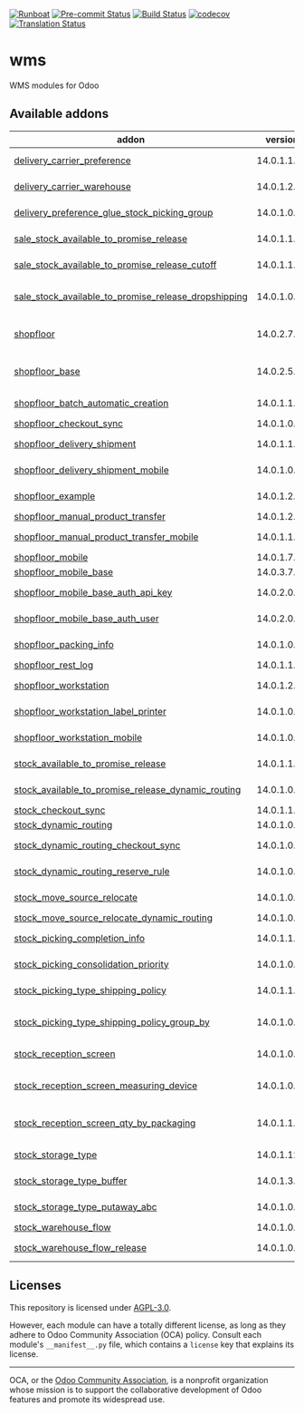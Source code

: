
[![Runboat](https://img.shields.io/badge/runboat-Try%20me-875A7B.png)](https://runboat.odoo-community.org/builds?repo=OCA/wms&target_branch=14.0)
[![Pre-commit Status](https://github.com/OCA/wms/actions/workflows/pre-commit.yml/badge.svg?branch=14.0)](https://github.com/OCA/wms/actions/workflows/pre-commit.yml?query=branch%3A14.0)
[![Build Status](https://github.com/OCA/wms/actions/workflows/test.yml/badge.svg?branch=14.0)](https://github.com/OCA/wms/actions/workflows/test.yml?query=branch%3A14.0)
[![codecov](https://codecov.io/gh/OCA/wms/branch/14.0/graph/badge.svg)](https://codecov.io/gh/OCA/wms)
[![Translation Status](https://translation.odoo-community.org/widgets/wms-14-0/-/svg-badge.svg)](https://translation.odoo-community.org/engage/wms-14-0/?utm_source=widget)

<!-- /!\ do not modify above this line -->

# wms

WMS modules for Odoo

<!-- /!\ do not modify below this line -->

<!-- prettier-ignore-start -->

[//]: # (addons)

Available addons
----------------
addon | version | maintainers | summary
--- | --- | --- | ---
[delivery_carrier_preference](delivery_carrier_preference/) | 14.0.1.1.2 |  | Advanced selection of preferred shipping methods
[delivery_carrier_warehouse](delivery_carrier_warehouse/) | 14.0.1.2.0 |  | Get delivery method used in sales orders from warehouse
[delivery_preference_glue_stock_picking_group](delivery_preference_glue_stock_picking_group/) | 14.0.1.0.0 |  | Fix Delivery preferences module on grouping picking
[sale_stock_available_to_promise_release](sale_stock_available_to_promise_release/) | 14.0.1.1.1 |  | Integration between Sales and Available to Promise Release
[sale_stock_available_to_promise_release_cutoff](sale_stock_available_to_promise_release_cutoff/) | 14.0.1.1.1 |  | Cutoff management with respect to stock availability
[sale_stock_available_to_promise_release_dropshipping](sale_stock_available_to_promise_release_dropshipping/) | 14.0.1.0.0 |  | Glue module between sale_stock_available_to_promise_release and stock_dropshipping
[shopfloor](shopfloor/) | 14.0.2.7.0 | [![guewen](https://github.com/guewen.png?size=30px)](https://github.com/guewen) [![simahawk](https://github.com/simahawk.png?size=30px)](https://github.com/simahawk) [![sebalix](https://github.com/sebalix.png?size=30px)](https://github.com/sebalix) | manage warehouse operations with barcode scanners
[shopfloor_base](shopfloor_base/) | 14.0.2.5.0 | [![guewen](https://github.com/guewen.png?size=30px)](https://github.com/guewen) [![simahawk](https://github.com/simahawk.png?size=30px)](https://github.com/simahawk) [![sebalix](https://github.com/sebalix.png?size=30px)](https://github.com/sebalix) | Core module for creating mobile apps
[shopfloor_batch_automatic_creation](shopfloor_batch_automatic_creation/) | 14.0.1.1.0 | [![guewen](https://github.com/guewen.png?size=30px)](https://github.com/guewen) | Create batch transfers for Cluster Picking
[shopfloor_checkout_sync](shopfloor_checkout_sync/) | 14.0.1.0.0 | [![guewen](https://github.com/guewen.png?size=30px)](https://github.com/guewen) | Glue module
[shopfloor_delivery_shipment](shopfloor_delivery_shipment/) | 14.0.1.1.2 | [![sebalix](https://github.com/sebalix.png?size=30px)](https://github.com/sebalix) [![TDu](https://github.com/TDu.png?size=30px)](https://github.com/TDu) | Manage delivery process with shipment advices
[shopfloor_delivery_shipment_mobile](shopfloor_delivery_shipment_mobile/) | 14.0.1.0.0 |  | Frontend for delivery shipment scenario for shopfloor
[shopfloor_example](shopfloor_example/) | 14.0.1.2.0 |  | Show how to customize the Shopfloor app frontend.
[shopfloor_manual_product_transfer](shopfloor_manual_product_transfer/) | 14.0.1.2.2 | [![sebalix](https://github.com/sebalix.png?size=30px)](https://github.com/sebalix) | Manage manual product transfers
[shopfloor_manual_product_transfer_mobile](shopfloor_manual_product_transfer_mobile/) | 14.0.1.1.0 |  | Frontend for manual product transfer scenario for Shopfloor
[shopfloor_mobile](shopfloor_mobile/) | 14.0.1.7.1 | [![simahawk](https://github.com/simahawk.png?size=30px)](https://github.com/simahawk) | Mobile frontend for WMS Shopfloor app
[shopfloor_mobile_base](shopfloor_mobile_base/) | 14.0.3.7.0 | [![simahawk](https://github.com/simahawk.png?size=30px)](https://github.com/simahawk) | Mobile frontend for WMS Shopfloor app
[shopfloor_mobile_base_auth_api_key](shopfloor_mobile_base_auth_api_key/) | 14.0.2.0.0 |  | Provides authentication via API key to Shopfloor base mobile app
[shopfloor_mobile_base_auth_user](shopfloor_mobile_base_auth_user/) | 14.0.2.0.0 |  | Provides authentication via standard user login
[shopfloor_packing_info](shopfloor_packing_info/) | 14.0.1.0.1 |  | Allows to predefine packing information messages per partner.
[shopfloor_rest_log](shopfloor_rest_log/) | 14.0.1.1.0 | [![simahawk](https://github.com/simahawk.png?size=30px)](https://github.com/simahawk) | Integrate rest_log into Shopfloor app
[shopfloor_workstation](shopfloor_workstation/) | 14.0.1.2.0 |  | Manage warehouse workstation with barcode scanners
[shopfloor_workstation_label_printer](shopfloor_workstation_label_printer/) | 14.0.1.0.0 |  | Adds a label printer configuration to the user and shopfloor workstation.
[shopfloor_workstation_mobile](shopfloor_workstation_mobile/) | 14.0.1.0.1 |  | Shopfloor mobile app integration for workstation
[stock_available_to_promise_release](stock_available_to_promise_release/) | 14.0.1.1.3 |  | Release Operations based on available to promise
[stock_available_to_promise_release_dynamic_routing](stock_available_to_promise_release_dynamic_routing/) | 14.0.1.0.0 |  | Glue between moves release and dynamic routing
[stock_checkout_sync](stock_checkout_sync/) | 14.0.1.1.0 |  | Sync location for Checkout operations
[stock_dynamic_routing](stock_dynamic_routing/) | 14.0.1.0.2 |  | Dynamic routing of stock moves
[stock_dynamic_routing_checkout_sync](stock_dynamic_routing_checkout_sync/) | 14.0.1.0.0 |  | Glue module for tests when dynamic routing and checkout sync are used
[stock_dynamic_routing_reserve_rule](stock_dynamic_routing_reserve_rule/) | 14.0.1.0.1 |  | Glue module between dynamic routing and reservation rules
[stock_move_source_relocate](stock_move_source_relocate/) | 14.0.1.0.0 |  | Change source location of unavailable moves
[stock_move_source_relocate_dynamic_routing](stock_move_source_relocate_dynamic_routing/) | 14.0.1.0.1 |  | Glue module
[stock_picking_completion_info](stock_picking_completion_info/) | 14.0.1.1.0 |  | Display on current document completion information according to next operations
[stock_picking_consolidation_priority](stock_picking_consolidation_priority/) | 14.0.1.0.2 |  | Raise priority of all transfers for a chain when started
[stock_picking_type_shipping_policy](stock_picking_type_shipping_policy/) | 14.0.1.1.0 |  | Define different shipping policies according to picking type
[stock_picking_type_shipping_policy_group_by](stock_picking_type_shipping_policy_group_by/) | 14.0.1.0.0 |  | Glue module for Picking Type Shipping Policy and Group Transfers by Partner and Carrier
[stock_reception_screen](stock_reception_screen/) | 14.0.1.0.1 |  | Dedicated screen to receive/scan goods.
[stock_reception_screen_measuring_device](stock_reception_screen_measuring_device/) | 14.0.1.0.0 | [![gurneyalex](https://github.com/gurneyalex.png?size=30px)](https://github.com/gurneyalex) | Allow to use a measuring device from a reception screen.for packaging measurement
[stock_reception_screen_qty_by_packaging](stock_reception_screen_qty_by_packaging/) | 14.0.1.1.0 |  | Glue module for `stock_product_qty_by_packaging` and `stock_vertical_lift`.
[stock_storage_type](stock_storage_type/) | 14.0.1.12.0 |  | Manage packages and locations storage types
[stock_storage_type_buffer](stock_storage_type_buffer/) | 14.0.1.3.0 |  | Exclude storage locations from put-away if their buffer is full
[stock_storage_type_putaway_abc](stock_storage_type_putaway_abc/) | 14.0.1.0.0 |  | Advanced storage strategy ABC for WMS
[stock_warehouse_flow](stock_warehouse_flow/) | 14.0.1.0.2 |  | Configure routing flow for stock moves
[stock_warehouse_flow_release](stock_warehouse_flow_release/) | 14.0.1.0.0 |  | Warehouse flows integrated with Operation Release

[//]: # (end addons)

<!-- prettier-ignore-end -->

## Licenses

This repository is licensed under [AGPL-3.0](LICENSE).

However, each module can have a totally different license, as long as they adhere to Odoo Community Association (OCA)
policy. Consult each module's `__manifest__.py` file, which contains a `license` key
that explains its license.

----
OCA, or the [Odoo Community Association](http://odoo-community.org/), is a nonprofit
organization whose mission is to support the collaborative development of Odoo features
and promote its widespread use.
